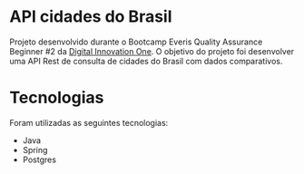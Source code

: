 # API cidades do Brasil
Projeto desenvolvido durante o Bootcamp Everis Quality Assurance Beginner #2 da [Digital Innovation One](https://digitalinnovation.one/). O objetivo do projeto foi desenvolver uma API Rest de consulta de cidades do Brasil com dados comparativos.

# Tecnologias
Foram utilizadas as seguintes tecnologias:
* Java
* Spring
* Postgres


